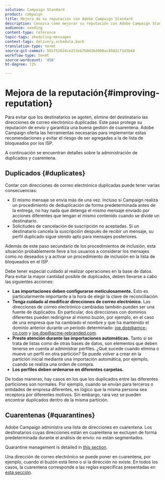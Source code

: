 ```yaml
---
solution: Campaign Standard
product: campaign
title: Mejora de su reputación con Adobe Campaign Standard
description: Conozca cómo mejorar su reputación con Adobe Campaign Standard administrando direcciones de correo electrónico y cuarentenas de duplicado.
audience: sending
content-type: reference
topic-tags: sheduling-messages
context-tags: delivery,schedule,back
translation-type: tm+mt
source-git-commit: 501f52624ce253eb7b0d36d908ac8502cf1d3b48
workflow-type: tm+mt
source-wordcount: '458'
ht-degree: 72%

---
```



# Mejora de la reputación{#improving-reputation}

Para evitar que los destinatarios se agoten, elimine del destinatario las direcciones de correo electrónico duplicadas. Este paso protege su reputación de envío y garantiza una buena gestión de cuarentena. Adobe Campaign oferta las herramientas necesarias para implementar estas recomendaciones y evitar el riesgo de ser agregadas a la  de lista de bloqueados por los ISP.

A continuación se encuentran detalles sobre la administración de duplicados y cuarentena.

## Duplicados {#duplicates}

Contar con direcciones de correo electrónico duplicadas puede tener varias consecuencias:
* El mismo mensaje se envía más de una vez. Incluso si Campaign realiza un procedimiento de deduplicación de forma predeterminada antes de la entrega, no hay nada que detenga el mismo mensaje enviado por acciones diferentes que tengan el mismo contenido cuando se divide un destinatario.
* Solicitudes de cancelación de suscripción no aceptadas. Si un destinatario cancela la suscripción después de recibir un mensaje, su perfil duplicado sigue siendo apto para mensajes posteriores.

Además de este paso secundario de los procedimientos de inclusión, esta situación probablemente lleve a los usuarios a considerar los mensajes como no deseados y a activar un procedimiento de inclusión en la lista de bloqueados en el ISP.

Debe tener especial cuidado al realizar operaciones en la base de datos. Para evitar la mayor cantidad posible de duplicados, deben llevarse a cabo las siguientes acciones:
* **Las importaciones deben configurarse meticulosamente.** Esto es particularmente importante a la hora de elegir la clave de reconciliación.
* **Tenga cuidado al modificar direcciones de correo electrónico.** Las direcciones de correo electrónico cambiadas también pueden ser una fuente de duplicados. En particular, dos direcciones con dominios diferentes pueden redirigirse al mismo buzón, por ejemplo, en el caso de una empresa que ha cambiado el nombre y que ha mantenido el dominio anterior durante un periodo determinado: joe.doe@amce-co.com y joe.doe@acme-rebranded.com.
* **Preste atención durante las importaciones automáticas.** Tanto si se trata de listas como de otras bases de datos, son elementos que deben tenerse en cuenta al administrar perfiles. ¿Qué sucede cuando elimina o mueve un perfil en otra partición? Se puede volver a crear en la partición inicial mediante una importación automática, por ejemplo, cuando se realiza una orden de compra.
* **Los perfiles deben ordenarse en diferentes carpetas.**

De todas maneras, hay casos en los que los duplicados entre las diferentes particiones son normales. Por ejemplo, cuando se envían para terceros o entidades de empresa diferentes, es lógico que la misma persona sea receptora por diferentes motivos. Sin embargo, rara vez se pueden encontrar duplicados dentro de la misma partición.

## Cuarentenas {#quarantines}

Adobe Campaign administra una lista de direcciones en cuarentena. Los destinatarios cuyas direcciones están en cuarentena se excluyen de forma predeterminada durante el análisis de envío: no están segmentados.

Quarantine management is detailed in [this section](../../sending/using/understanding-quarantine-management.md).

Una dirección de correo electrónico se puede poner en cuarentena, por ejemplo, cuando el buzón está lleno o si la dirección no existe. En todos los casos, la cuarentena corresponde a las reglas específicas presentadas en [esta sección](../../sending/using/understanding-quarantine-management.md#conditions-for-sending-an-address-to-quarantine).
